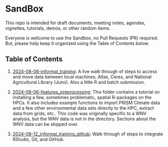 # SandBox

This repo is intended for draft documents, meeting notes, agendas, vignettes, tutorials, demos, or other random items.

Everyone is welcome to use the Sandbox, no Pull Requests (PR) required. But, please help keep it organized using the Table of Contents below.

## Table of Contents

1.  [2024-08-06-informal_training](https://github.com/geoepi/sandbox/blob/main/2024-08-06-informal_training/2024-08-06_informal_training_scinet_data_transfer.md): A live walk through of steps to access and move data between local machines, Atlas, Ceres, and National Agricultural Library (Juno). Also a little R and batch submission.

2.  [2024-08-06-features_preprocessing](https://github.com/geoepi/sandbox/blob/main/2024-08-06-features_preprocessing/download_preprocessing_overview.md): This folder contains a tutorial on installing a few, sometimes problematic, spatial R-packages on the HPCs. It also includes example functions to import PRISM Climate data and a few other environmental data sets directly to the HPC, extract data from grids, etc.. This code was originally specific to a WNV analysis, but the WNV data is not in the directory. Sections about the WNV data can be skipped over.  
 
3.  [2024-08-12_informal_training_github](https://github.com/geoepi/sandbox/blob/main/2024-08-12-informal_training_github/2024-08-12_informal_training_github.md): Walk through of steps to integrate RStudio, Git, and GitHub. 
